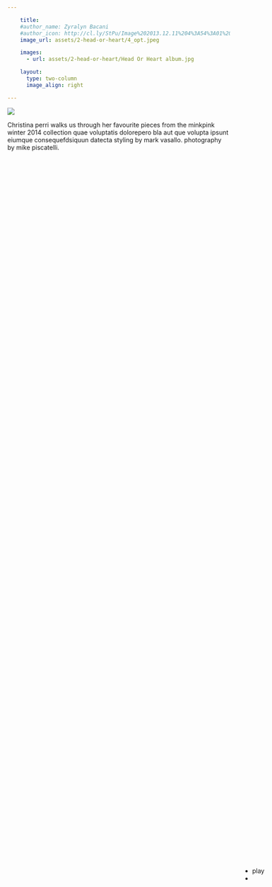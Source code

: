 ```yaml
---

    title: 
    #author_name: Zyralyn Bacani
    #author_icon: http://cl.ly/StPu/Image%202013.12.11%204%3A54%3A01%20pm.png
    image_url: assets/2-head-or-heart/4_opt.jpeg

    images:
      - url: assets/2-head-or-heart/Head Or Heart album.jpg

    layout:
      type: two-column
      image_align: right

---
```


<style>
#cp_container_1 {
  position:absolute;
  right: 150px;
  top: 50%;
}
</style>

<img src="/music/assets/2-head-or-heart/cover-heading.svg">

Christina perri walks us through her favourite pieces from the minkpink winter 2014 collection quae voluptatis dolorepero bla aut que volupta ipsunt eiumque consequefdsiquun datecta styling by mark vasallo. photography by mike piscatelli.

<div id="jquery_jplayer_1" class="cp-jplayer"></div>

<div id="cp_container_1" class="cp-container">
  <div class="cp-buffer-holder"> <!-- .cp-gt50 only needed when buffer is > than 50% -->
  	<div class="cp-buffer-1"></div>
  	<div class="cp-buffer-2"></div>
  </div>
  <div class="cp-progress-holder"> <!-- .cp-gt50 only needed when progress is > than 50% -->
  	<div class="cp-progress-1"></div>
  	<div class="cp-progress-2"></div>
  </div>
  <div class="cp-circle-control"></div>
  <ul class="cp-controls">
  	<li><a class="cp-play" tabindex="1">play</a></li>
  	<li><a class="cp-pause" style="display:none;" tabindex="1">pause</a></li> <!-- Needs the inline style here, or jQuery.show() uses display:inline instead of display:block -->
  </ul>
  </div>
<script>
  var myCirclePlayer = new CirclePlayer("#jquery_jplayer_1",{
  	m4a: "/music/assets/Christina Perri - I Believe.m4a",
    ogg: "/music/assets/Christina Perri - I Believe.m4a",
  }, 
  {
    cssSelectorAncestor: "#cp_container_1",
    canplay: function() {
      $("#jquery_jplayer_1").jPlayer("play");
    }
  });
</script>